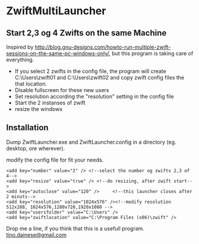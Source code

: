 # ZwiftMultiLauncher
## Start 2,3 og 4 Zwifts on the same Machine


Inspired by http://blog.gnu-designs.com/howto-run-multiple-zwift-sessions-on-the-same-pc-windows-only/, but this program is taking care of everything. 

- If you select 2 zwifts in the config file, the program will create C:\Users\zwift01 and C:\Users\zwift02 and copy zwift config files the that location.  
- Disable fullscreen for these new users
- Set resolution according the "resolution" setting in the config file 
- Start the 2 instanses of zwift
- resize the windows


## Installation

Dump ZwiftLauncher.exe and ZwiftLauncher.config in a directory (eg. desktop, ore wherever).

modify the config file for fit your needs. 

    <add key="number" value="2" /> <!--select the number og zwifts 2,3 of 4-->
    <add key="resize" value="true" /> <!--do resizing, after zwift start-->
    <add key="autoclose" value="120" />     <!--this launcher closes after 2 minuts-->
    <add key="resolution" value="1024x576" /><!--modify resolution 512x288, 1024x576,1280x720,1920x1080 -->
    <add key="usersfolder" value="C:\Users" />
    <add key="zwiftlocation" value="C:\Program Files (x86)\zwift" />


Drop me a line, if you think that this is a usefull program. 
tino.dainese@gmail.com

